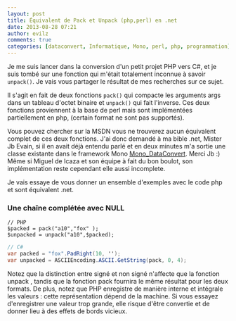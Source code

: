 ```yaml
---
layout: post
title: Équivalent de Pack et Unpack (php,perl) en .net
date: 2013-08-28 07:21
author: evilz
comments: true
categories: [dataconvert, Informatique, Mono, perl, php, programmation]
---
```

Je me suis lancer dans la conversion d'un petit projet PHP vers C#, et je suis tombé sur une fonction qui m'était totalement inconnue à savoir `unpack()`.
Je vais vous partager le résultat de mes recherches sur ce sujet.


Il s'agit en fait de deux fonctions `pack()` qui compacte les arguments args dans un tableau d'octet binaire et `unpack()` qui fait l'inverse.
Ces deux fonctions proviennent à la base de perl mais sont implémentées partiellement en php, (certain format ne sont pas supportés).

Vous pouvez chercher sur la MSDN vous ne trouverez aucun équivalent complet de ces deux fonctions.
J'ai donc demandé à ma bible .net, Mister Jb Evain, si il en avait déjà entendu parlé et en deux minutes m'a sortie une classe existante dans le framework Mono   [Mono_DataConvert](http://www.mono-project.com/Mono_DataConvert). Merci Jb :)
Même si Miguel de Icaza et son équipe à fait du bon boulot, son implémentation reste cependant elle aussi incomplete.

Je vais essaye de vous donner un ensemble d'exemples avec le code php et sont équivalent .net.

### Une chaîne complétée avec NULL


``` php?start_inline=1
// PHP
$packed = pack("a10","fox" );
$unpacked = unpack("a10",$packed);
```


``` csharp
// C#
var packed = "fox".PadRight(10, '');
var unpacked = ASCIIEncoding.ASCII.GetString(pack, 0, 4);
```


Notez que la distinction entre signé et non signé n'affecte que la fonction unpack , tandis que la fonction pack fournira le même résultat pour les deux formats.
De plus, notez que PHP enregistre de manière interne et intégrale les valeurs : cette représentation dépend de la machine. Si vous essayez d'enregistrer une valeur trop grande, elle risque d'être convertie et de donner lieu à des effets de bords vicieux.
